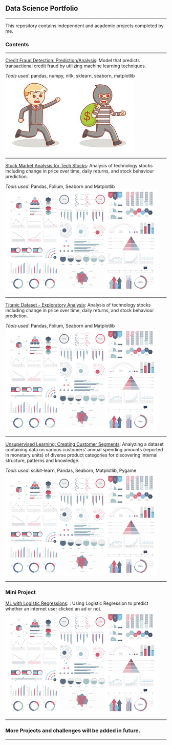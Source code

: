 ## Data Science Portfolio
---

This repository contains independent and academic projects completed by me.

### Contents
---
[Credit Fraud Detection: Prediction/Analysis](https://github.com/JermaineV/JermaineV.github.io/blob/fc48ca331614d97e21ecbb0b9786914bff1364a7/credit_fraud_detection.ipynb.ipynb): Model that predicts transactional credit fraud by utilizing machine learning techniques. 

*Tools used*: pandas, numpy, nltk, sklearn, seaborn, matplotlib
<img src="images/money-bag-thief-eps-vector_csp35493988.jpg?raw=true"/>

---
[Stock Market Analysis for Tech Stocks](/pdf/sample_presentation.pdf): Analysis of technology stocks including change in price over time, daily returns, and stock behaviour prediction.

*Tools used*: Pandas, Folium, Seaborn and Matplotlib
<img src="images/dummy_thumbnail.jpg?raw=true"/>

---
[Titanic Dataset - Exploratory Analysis](http://example.com/): Analysis of technology stocks including change in price over time, daily returns, and stock behaviour prediction.

*Tools used*: Pandas, Folium, Seaborn and Matplotlib
<img src="images/dummy_thumbnail.jpg?raw=true"/>

---
[Unsupervised Learning: Creating Customer Segments](http://example.com/): Analyzing a dataset containing data on various customers' annual spending amounts (reported in monetary units) of diverse product categories for discovering internal structure, patterns and knowledge.

*Tools used*: scikit-learn, Pandas, Seaborn, Matplotlib, Pygame
<img src="images/dummy_thumbnail.jpg?raw=true"/>

---
### Mini Project
[ML with Logistic Regressions](http://example.com/): : Using Logistic Regression to predict whether an internet user clicked an ad or not.
<img src="images/dummy_thumbnail.jpg?raw=true"/>

---

### More Projects and challenges will be added in future.
---





